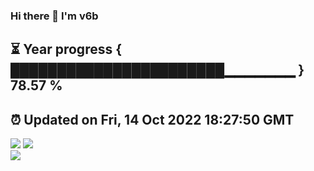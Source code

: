 ### Hi there 👋  I'm v6b  
⏳ Year progress { ███████████████████████▁▁▁▁▁▁▁ } 78.57 %
---
⏰ Updated on Fri, 14 Oct 2022 18:27:50 GMT
---
![](https://github-readme-stats.vercel.app/api?username=v6b&bg_color=30,e96443,904e95&title_color=fff&text_color=fff&layout=compact)
![](https://github-readme-stats.vercel.app/api/top-langs/?username=v6b&layout=compact&bg_color=30,e96443,904e95&title_color=fff&text_color=fff)  
![](https://gcore.jsdelivr.net/gh/v6b/v6b@main/assets/github-contribution-grid-snake.svg)

